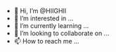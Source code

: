 - 👋 Hi, I’m @HIIGHII
- 👀 I’m interested in ...
- 🌱 I’m currently learning ...
- 💞️ I’m looking to collaborate on ...
- 📫 How to reach me ...

<!---
HIIGHII/HIIGHII is a ✨ special ✨ repository because its `README.md` (this file) appears on your GitHub profile.
You can click the Preview link to take a look at your changes.
--->
